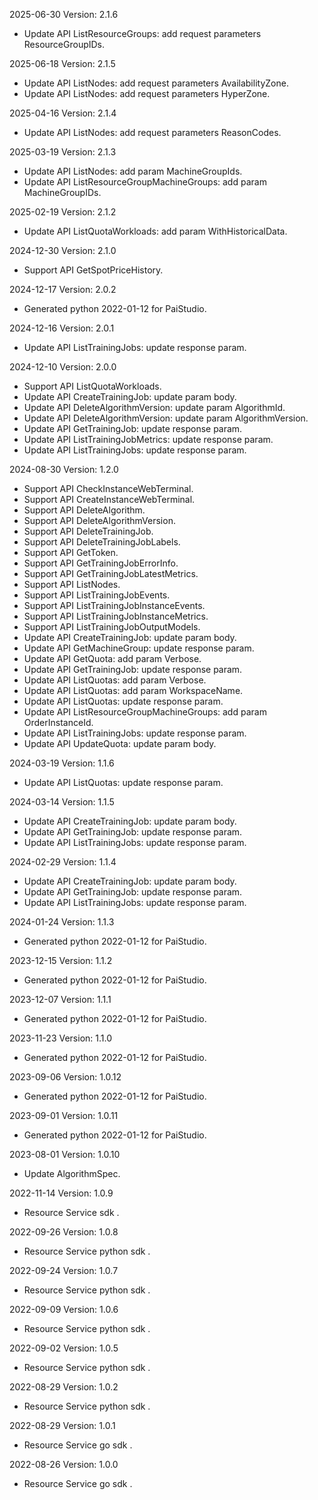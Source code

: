 2025-06-30 Version: 2.1.6
- Update API ListResourceGroups: add request parameters ResourceGroupIDs.


2025-06-18 Version: 2.1.5
- Update API ListNodes: add request parameters AvailabilityZone.
- Update API ListNodes: add request parameters HyperZone.


2025-04-16 Version: 2.1.4
- Update API ListNodes: add request parameters ReasonCodes.


2025-03-19 Version: 2.1.3
- Update API ListNodes: add param MachineGroupIds.
- Update API ListResourceGroupMachineGroups: add param MachineGroupIDs.


2025-02-19 Version: 2.1.2
- Update API ListQuotaWorkloads: add param WithHistoricalData.


2024-12-30 Version: 2.1.0
- Support API GetSpotPriceHistory.


2024-12-17 Version: 2.0.2
- Generated python 2022-01-12 for PaiStudio.

2024-12-16 Version: 2.0.1
- Update API ListTrainingJobs: update response param.


2024-12-10 Version: 2.0.0
- Support API ListQuotaWorkloads.
- Update API CreateTrainingJob: update param body.
- Update API DeleteAlgorithmVersion: update param AlgorithmId.
- Update API DeleteAlgorithmVersion: update param AlgorithmVersion.
- Update API GetTrainingJob: update response param.
- Update API ListTrainingJobMetrics: update response param.
- Update API ListTrainingJobs: update response param.


2024-08-30 Version: 1.2.0
- Support API CheckInstanceWebTerminal.
- Support API CreateInstanceWebTerminal.
- Support API DeleteAlgorithm.
- Support API DeleteAlgorithmVersion.
- Support API DeleteTrainingJob.
- Support API DeleteTrainingJobLabels.
- Support API GetToken.
- Support API GetTrainingJobErrorInfo.
- Support API GetTrainingJobLatestMetrics.
- Support API ListNodes.
- Support API ListTrainingJobEvents.
- Support API ListTrainingJobInstanceEvents.
- Support API ListTrainingJobInstanceMetrics.
- Support API ListTrainingJobOutputModels.
- Update API CreateTrainingJob: update param body.
- Update API GetMachineGroup: update response param.
- Update API GetQuota: add param Verbose.
- Update API GetTrainingJob: update response param.
- Update API ListQuotas: add param Verbose.
- Update API ListQuotas: add param WorkspaceName.
- Update API ListQuotas: update response param.
- Update API ListResourceGroupMachineGroups: add param OrderInstanceId.
- Update API ListTrainingJobs: update response param.
- Update API UpdateQuota: update param body.


2024-03-19 Version: 1.1.6
- Update API ListQuotas: update response param.


2024-03-14 Version: 1.1.5
- Update API CreateTrainingJob: update param body.
- Update API GetTrainingJob: update response param.
- Update API ListTrainingJobs: update response param.


2024-02-29 Version: 1.1.4
- Update API CreateTrainingJob: update param body.
- Update API GetTrainingJob: update response param.
- Update API ListTrainingJobs: update response param.


2024-01-24 Version: 1.1.3
- Generated python 2022-01-12 for PaiStudio.

2023-12-15 Version: 1.1.2
- Generated python 2022-01-12 for PaiStudio.

2023-12-07 Version: 1.1.1
- Generated python 2022-01-12 for PaiStudio.

2023-11-23 Version: 1.1.0
- Generated python 2022-01-12 for PaiStudio.

2023-09-06 Version: 1.0.12
- Generated python 2022-01-12 for PaiStudio.

2023-09-01 Version: 1.0.11
- Generated python 2022-01-12 for PaiStudio.

2023-08-01 Version: 1.0.10
- Update AlgorithmSpec.

2022-11-14 Version: 1.0.9
- Resource Service sdk .

2022-09-26 Version: 1.0.8
- Resource Service python sdk .

2022-09-24 Version: 1.0.7
- Resource Service python sdk .

2022-09-09 Version: 1.0.6
- Resource Service python sdk .

2022-09-02 Version: 1.0.5
- Resource Service python sdk .

2022-08-29 Version: 1.0.2
- Resource Service python sdk .

2022-08-29 Version: 1.0.1
- Resource Service go sdk .

2022-08-26 Version: 1.0.0
- Resource Service go sdk .

